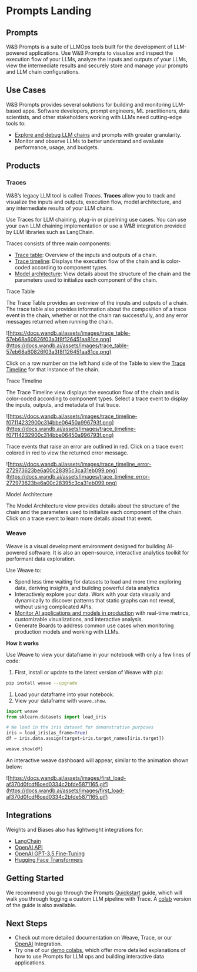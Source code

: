 # Prompts Landing

## Prompts

W&B Prompts is a suite of LLMOps tools built for the development of LLM-powered applications. Use W&B Prompts to visualize and inspect the execution flow of your LLMs, analyze the inputs and outputs of your LLMs, view the intermediate results and securely store and manage your prompts and LLM chain configurations.

## Use Cases

W&B Prompts provides several solutions for building and monitoring LLM-based apps. Software developers, prompt engineers, ML practitioners, data scientists, and other stakeholders working with LLMs need cutting-edge tools to:

- [Explore and debug LLM chains](https://docs.wandb.ai/guides/prompts) and prompts with greater granularity.
- Monitor and observe LLMs to better understand and evaluate performance, usage, and budgets.

## Products

### Traces

W&B’s legacy LLM tool is called *Traces*. **Traces** allow you to track and visualize the inputs and outputs, execution flow, model architecture, and any intermediate results of your LLM chains.

Use Traces for LLM chaining, plug-in or pipelining use cases. You can use your own LLM chaining implementation or use a W&B integration provided by LLM libraries such as LangChain.

Traces consists of three main components:

- [Trace table](https://docs.wandb.ai/guides/prompts#trace-table): Overview of the inputs and outputs of a chain.
- [Trace timeline](https://docs.wandb.ai/guides/prompts#trace-timeline): Displays the execution flow of the chain and is color-coded according to component types.
- [Model architecture](https://docs.wandb.ai/guides/prompts#model-architecture): View details about the structure of the chain and the parameters used to initialize each component of the chain.

Trace Table[](https://docs.wandb.ai/guides/prompts#trace-table)

The Trace Table provides an overview of the inputs and outputs of a chain. The trace table also provides information about the composition of a trace event in the chain, whether or not the chain ran successfully, and any error messages returned when running the chain.

![https://docs.wandb.ai/assets/images/trace_table-57eb68a60826f03a3f8f126451aa81ce.png](https://docs.wandb.ai/assets/images/trace_table-57eb68a60826f03a3f8f126451aa81ce.png)

Click on a row number on the left hand side of the Table to view the [Trace Timeline](https://docs.wandb.ai/guides/prompts#trace-timeline) for that instance of the chain.

Trace Timeline[](https://docs.wandb.ai/guides/prompts#trace-timeline)

The Trace Timeline view displays the execution flow of the chain and is color-coded according to component types. Select a trace event to display the inputs, outputs, and metadata of that trace.

![https://docs.wandb.ai/assets/images/trace_timeline-f07114232900c314bbe06450a996793f.png](https://docs.wandb.ai/assets/images/trace_timeline-f07114232900c314bbe06450a996793f.png)

Trace events that raise an error are outlined in red. Click on a trace event colored in red to view the returned error message.

![https://docs.wandb.ai/assets/images/trace_timeline_error-272973623be6a00c28395c3ca31eb099.png](https://docs.wandb.ai/assets/images/trace_timeline_error-272973623be6a00c28395c3ca31eb099.png)

Model Architecture[](https://docs.wandb.ai/guides/prompts#model-architecture)

The Model Architecture view provides details about the structure of the chain and the parameters used to initialize each component of the chain. Click on a trace event to learn more details about that event.

### Weave

Weave is a visual development environment designed for building AI-powered software. It is also an open-source, interactive analytics toolkit for performant data exploration.

Use Weave to:

- Spend less time waiting for datasets to load and more time exploring data, deriving insights, and building powerful data analytics
- Interactively explore your data. Work with your data visually and dynamically to discover patterns that static graphs can not reveal, without using complicated APIs.
- [Monitor AI applications and models in production](https://docs.wandb.ai/guides/weave/prod-mon) with real-time metrics, customizable visualizations, and interactive analysis.
- Generate Boards to address common use cases when monitoring production models and working with LLMs.

**How it works**[](https://docs.wandb.ai/guides/weave#how-it-works)

Use Weave to view your dataframe in your notebook with only a few lines of code:

1. First, install or update to the latest version of Weave with pip:

```bash
pip install weave --upgrade
```

1. Load your dataframe into your notebook.
2. View your dataframe with `weave.show`.

```python
import weave
from sklearn.datasets import load_iris

# We load in the iris dataset for demonstrative purposes
iris = load_iris(as_frame=True)
df = iris.data.assign(target=iris.target_names[iris.target])

weave.show(df)

```

An interactive weave dashboard will appear, similar to the animation shown below:

![https://docs.wandb.ai/assets/images/first_load-af370d0fcdf6ced0334c2bfde5871165.gif](https://docs.wandb.ai/assets/images/first_load-af370d0fcdf6ced0334c2bfde5871165.gif)

## Integrations

Weights and Biases also has lightweight integrations for:

- [LangChain](https://docs.wandb.ai/guides/integrations/langchain)
- [OpenAI API](https://docs.wandb.ai/guides/integrations/openai-api)
- [OpenAI GPT-3.5 Fine-Tuning](https://docs.wandb.ai/guides/integrations/openai)
- [Hugging Face Transformers](https://docs.wandb.ai/guides/integrations/huggingface)

## Getting Started

We recommend you go through the Prompts [Quickstart](https://docs.wandb.ai/guides/prompts/quickstart) guide, which will walk you through logging a custom LLM pipeline with Trace. A [colab](http://wandb.me/prompts-quickstart) version of the guide is also available. 

## Next Steps

- Check out more detailed documentation on Weave, Trace, or our [OpenAI](https://docs.wandb.ai/guides/prompts/openai) Integration.
- Try one of our [demo colabs](https://github.com/wandb/weave/tree/master/examples), which offer more detailed explanations of how to use Prompts for LLM ops and building interactive data applications.